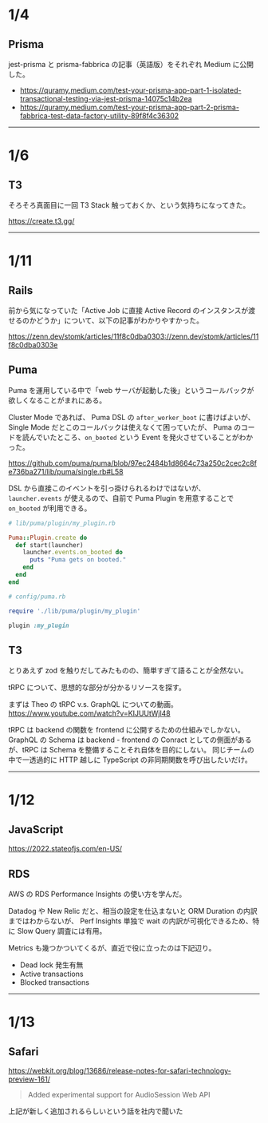 # 1/4

## Prisma

jest-prisma と prisma-fabbrica の記事（英語版）をそれぞれ Medium に公開した。

- https://quramy.medium.com/test-your-prisma-app-part-1-isolated-transactional-testing-via-jest-prisma-14075c14b2ea
- https://quramy.medium.com/test-your-prisma-app-part-2-prisma-fabbrica-test-data-factory-utility-89f8f4c36302

---

# 1/6

## T3

そろそろ真面目に一回 T3 Stack 触っておくか、という気持ちになってきた。

https://create.t3.gg/

---

# 1/11

## Rails

前から気になっていた「Active Job に直接 Active Record のインスタンスが渡せるのかどうか」について、以下の記事がわかりやすかった。

https://zenn.dev/stomk/articles/11f8c0dba0303://zenn.dev/stomk/articles/11f8c0dba0303e

## Puma

Puma を運用している中で「web サーバが起動した後」というコールバックが欲しくなることがまれにある。

Cluster Mode であれば、 Puma DSL の `after_worker_boot` に書けばよいが、Single Mode だとこのコールバックは使えなくて困っていたが、 Puma のコードを読んでいたところ、`on_booted` という Event を発火させていることがわかった。

https://github.com/puma/puma/blob/97ec2484b1d8664c73a250c2cec2c8fe736ba271/lib/puma/single.rb#L58

DSL から直接このイベントを引っ掛けられるわけではないが、 `launcher.events` が使えるので、自前で Puma Plugin を用意することで `on_booted` が利用できる。

```ruby
# lib/puma/plugin/my_plugin.rb

Puma::Plugin.create do
  def start(launcher)
    launcher.events.on_booted do
      puts "Puma gets on booted."
    end
  end
end
```

```ruby
# config/puma.rb

require './lib/puma/plugin/my_plugin'

plugin :my_plugin
```

## T3

とりあえず zod を触りだしてみたものの、簡単すぎて語ることが全然ない。

tRPC について、思想的な部分が分かるリソースを探す。

まずは Theo の tRPC v.s. GraphQL についての動画。
https://www.youtube.com/watch?v=KIJUUtWjl48

tRPC は backend の関数を frontend に公開するための仕組みでしかない。
GraphQL の Schema は backend - frontend の Conract としての側面があるが、tRPC は Schema を整備することそれ自体を目的にしない。
同じチームの中で一透過的に HTTP 越しに TypeScript の非同期関数を呼び出したいだけ。

---

# 1/12

## JavaScript

https://2022.stateofjs.com/en-US/

## RDS

AWS の RDS Performance Insights の使い方を学んだ。

Datadog や New Relic だと、相当の設定を仕込まないと ORM Duration の内訳まではわからないが、 Perf Insights 単独で wait の内訳が可視化できるため、特に Slow Query 調査には有用。

Metrics も幾つかついてくるが、直近で役に立ったのは下記辺り。

- Dead lock 発生有無
- Active transactions
- Blocked transactions

---

# 1/13

## Safari

https://webkit.org/blog/13686/release-notes-for-safari-technology-preview-161/

> Added experimental support for AudioSession Web API

上記が新しく追加されるらしいという話を社内で聞いた
